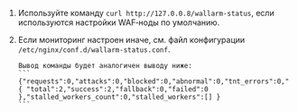 1.  Используйте команду `curl http://127.0.0.8/wallarm-status`, если используются настройки WAF‑ноды по умолчанию. 
2.  Если мониторинг настроен иначе, см. файл конфигурации `/etc/nginx/conf.d/wallarm-status.conf`.

        Вывод команды будет аналогичен выводу ниже:
        ```
        {"requests":0,"attacks":0,"blocked":0,"abnormal":0,"tnt_errors":0,"api_errors":0,"requests_lost":0,"segfaults":0,"memfaults":0,"softmemfaults":0,"time_detect":0,"db_id":46,"lom_id":4,"proton_instances": { "total":2,"success":2,"fallback":0,"failed":0 },"stalled_workers_count":0,"stalled_workers":[] }
        ```